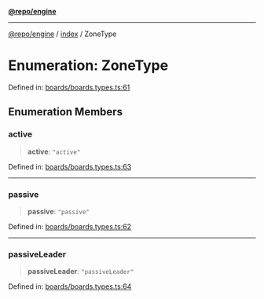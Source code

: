 [**@repo/engine**](../../README.md)

***

[@repo/engine](../../modules.md) / [index](../README.md) / ZoneType

# Enumeration: ZoneType

Defined in: [boards/boards.types.ts:61](https://github.com/alexqguo/drinking-board-game-v3/blob/423d7f07a24c1ecc390d54885c4978f1235ed349/packages/engine/src/boards/boards.types.ts#L61)

## Enumeration Members

### active

> **active**: `"active"`

Defined in: [boards/boards.types.ts:63](https://github.com/alexqguo/drinking-board-game-v3/blob/423d7f07a24c1ecc390d54885c4978f1235ed349/packages/engine/src/boards/boards.types.ts#L63)

***

### passive

> **passive**: `"passive"`

Defined in: [boards/boards.types.ts:62](https://github.com/alexqguo/drinking-board-game-v3/blob/423d7f07a24c1ecc390d54885c4978f1235ed349/packages/engine/src/boards/boards.types.ts#L62)

***

### passiveLeader

> **passiveLeader**: `"passiveLeader"`

Defined in: [boards/boards.types.ts:64](https://github.com/alexqguo/drinking-board-game-v3/blob/423d7f07a24c1ecc390d54885c4978f1235ed349/packages/engine/src/boards/boards.types.ts#L64)
